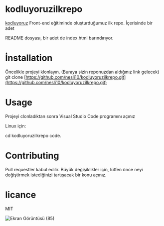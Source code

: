 # kodluyoruzilkrepo
[kodluyoruz](https://www.kodluyoruz.org/)  Front-end eğitiminde oluşturduğumuz ilk repo. İçerisinde bir adet

README dosyası, bir adet de index.html barındırıyor.

 # İnstallation
 Öncelikle projeyi klonlayın. (Buraya sizin reponuzdan aldığınız link gelecek)
git clone [https://github.com/nesli10/kodluyoruzilkrepo.git](https://github.com/nesli10/kodluyoruzilkrepo.git)

 # Usage
 Projeyi clonladıktan sonra Visual Studio Code programını açınız

Linux için:

cd kodluyoruzilkrepo
code.

 # Contributing
 Pull requestler kabul edilir. Büyük değişiklikler için, lütfen önce neyi değiştirmek istediğinizi tartışacak bir konu açınız.

 # licance
 MIT
 

![Ekran Görüntüsü (85)](https://user-images.githubusercontent.com/56928038/188278006-9ab08afc-cdc5-4e77-86db-945f3fda2de0.png)

